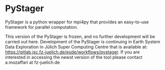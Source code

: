 # PyStager
PyStager is a python wrapper for mpi4py that provides an easy-to-use framework for parallel computation. 

This version of the PyStager is frozen, and no further development will be carried out here. 
Development of the PyStager is continuing in Earth System Data Exploration in Jülich Super Computing Centre that is available at: https://gitlab.jsc.fz-juelich.de/esde/workflows/pystager. If you are interested in accessing the newst version of the tool please contact a.mozaffari at fz-juelich.de 
